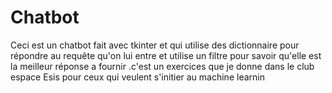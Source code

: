 # Chatbot
Ceci est un chatbot fait avec tkinter et qui utilise des dictionnaire pour répondre au requête qu'on lui entre et utilise un filtre pour savoir qu'elle est la meilleur réponse a fournir .c'est un exercices que je donne dans le club espace Esis pour ceux qui veulent s'initier au machine learnin
